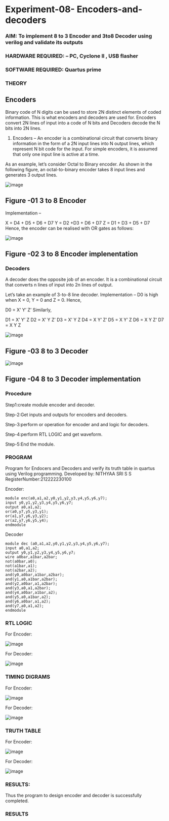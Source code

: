 # Experiment-08- Encoders-and-decoders 
### AIM: To implement 8 to 3 Encoder and  3to8 Decoder using verilog and validate its outputs
### HARDWARE REQUIRED:  – PC, Cyclone II , USB flasher
### SOFTWARE REQUIRED:   Quartus prime
### THEORY 

## Encoders
Binary code of N digits can be used to store 2N distinct elements of coded information. This is what encoders and decoders are used for. Encoders convert 2N lines of input into a code of N bits and Decoders decode the N bits into 2N lines.

1. Encoders –
An encoder is a combinational circuit that converts binary information in the form of a 2N input lines into N output lines, which represent N bit code for the input. For simple encoders, it is assumed that only one input line is active at a time.

As an example, let’s consider Octal to Binary encoder. As shown in the following figure, an octal-to-binary encoder takes 8 input lines and generates 3 output lines.

![image](https://user-images.githubusercontent.com/36288975/171543588-bc0746df-a173-4b35-989e-5fb7d385fe8a.png)
## Figure -01 3 to 8 Encoder 


Implementation –

X = D4 + D5 + D6 + D7
Y = D2 +D3 + D6 + D7
Z = D1 + D3 + D5 + D7 
Hence, the encoder can be realised with OR gates as follows:


![image](https://user-images.githubusercontent.com/36288975/171543740-68403b82-aa93-4c98-9343-f32b14885a2e.png)
## Figure -02 3 to 8 Encoder implenentation 

 ### Decoders 
A decoder does the opposite job of an encoder. It is a combinational circuit that converts n lines of input into 2n lines of output.

Let’s take an example of 3-to-8 line decoder.
Implementation –
D0 is high when X = 0, Y = 0 and Z = 0. Hence,

D0 = X’ Y’ Z’ 
Similarly,

D1 = X’ Y’ Z
D2 = X’ Y Z’
D3 = X’ Y Z
D4 = X Y’ Z’
D5 = X Y’ Z
D6 = X Y Z’
D7 = X Y Z 


![image](https://user-images.githubusercontent.com/36288975/171543978-ee2d0671-2846-40a1-8705-507fd6287a49.png)
## Figure -03 8 to 3 Decoder 



![image](https://user-images.githubusercontent.com/36288975/171543866-5a6eace6-8683-49d7-9c4f-a7cb30ec3035.png)
## Figure -04 8 to 3 Decoder implementation 

### Procedure
Step1:create module encoder and decoder.

Step-2:Get inputs and outputs for encoders and decoders.

Step-3:perform or operation for encoder and and logic for decoders.

Step-4:perform RTL LOGIC and get waveform.

Step-5:End the module.



### PROGRAM 
Program for Endocers and Decoders  and verify its truth table in quartus using Verilog programming.
Developed by: NITHYAA SRI S S
RegisterNumber:212222230100

Encoder:
```
module enc(a0,a1,a2,y0,y1,y2,y3,y4,y5,y6,y7);
input y0,y1,y2,y3,y4,y5,y6,y7;
output a0,a1,a2;
or(a0,y7,y5,y3,y1);
or(a1,y7,y6,y3,y2);
or(a2,y7,y6,y5,y4);
endmodule
```
Decoder
```
module dec (a0,a1,a2,y0,y1,y2,y3,y4,y5,y6,y7);
input a0,a1,a2;
output y0,y1,y2,y3,y4,y5,y6,y7;
wire a0bar,a1bar,a2bar;
not(a0bar,a0);
not(a1bar,a1);
not(a2bar,a2);
and(y0,a0bar,a1bar,a2bar);
and(y1,a0,a1bar,a2bar);
and(y2,a0bar,a1,a2bar);
and(y3,a0,a1,a2bar);
and(y4,a0bar,a1bar,a2);
and(y5,a0,a1bar,a2);
and(y6,a0bar,a1,a2);
and(y7,a0,a1,a2);
endmodule
```



### RTL LOGIC  

For Encoder:


![image](https://github.com/ssnithyaasri/Experiment-08-Encoders-and-decoders-/assets/119122478/9401dba1-65f5-4607-9836-3efbde8d0608)


For Decoder:



![image](https://github.com/ssnithyaasri/Experiment-08-Encoders-and-decoders-/assets/119122478/7cf80a4a-6d3a-4f98-9c98-a7e0cd73a622)

### TIMING DIGRAMS 

For Encoder:

![image](https://github.com/ssnithyaasri/Experiment-08-Encoders-and-decoders-/assets/119122478/dad3bd14-6491-4a94-87f3-92f05940907a)




For Decoder:

![image](https://github.com/ssnithyaasri/Experiment-08-Encoders-and-decoders-/assets/119122478/cf13af5a-4d2e-4bd7-b7a6-500b70999e39)





### TRUTH TABLE 

For Encoder:


![image](https://github.com/ssnithyaasri/Experiment-08-Encoders-and-decoders-/assets/119122478/a2637657-f6d6-447e-82fe-9ef9ddc2ee47)

For Decoder:


![image](https://github.com/ssnithyaasri/Experiment-08-Encoders-and-decoders-/assets/119122478/cd17b6a6-a7cc-42f7-aaae-26c144a5a2eb)

### RESULTS:


Thus the program to design encoder and decoder is successfully completed.






### RESULTS 
